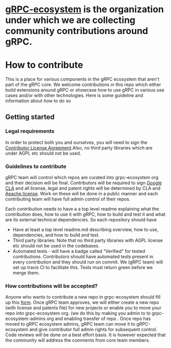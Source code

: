 # [gRPC-ecosystem](https://github.com/grpc-ecosystem) is the organization under which we are collecting community contributions around gRPC.

# How to contribute

This is a place for various components in the gRPC ecosystem that aren't part of the gRPC core. We welcome contributions in this repo which either build extensions around gRPC or showcase how to use gRPC in various use cases and/or with other technologies.
Here is some guideline and information about how to do so


## Getting started

### Legal requirements

In order to protect both you and ourselves, you will need to sign the
[Contributor License Agreement](https://cla.developers.google.com/clas).Also, no third party libraries which are under AGPL etc should not be used.

### Guidelines to contribute

gRPC team will control which repos are curated into grpc-ecosystem org and their decision will be final. Contributors will be required to sign [Google CLA](https://cla.developers.google.com/clas) and all license, legal and patent rights will be determined by CLA and [Apache license](http://www.apache.org/licenses/LICENSE-2.0). Work on these will be done in a public manner and each contributing team will have full admin control of their repos. 

Each contribution needs to have a a top level readme explaining what the contribution does, how to use it with gRPC, how to build and test it and what are its external technical dependencies. So each repository should have

- Have at least a top level readme.md describing overview, how to use, dependencies, and how to build and test.
- Third party libraries: Note that no third party libraries with AGPL license etc should not be used in the codebases.
- Automated tests - will have a badge called “Verified” for tested contributions. Contributors should have automated tests present in every contribution and they should run on commit. We (gRPC team) will set up travis CI to facilitate this. Tests must return green before we merge them.


### How contributions will be accepted?

Anyone who wants to contribute a new repo in grpc-ecosystem should fill up this [form](https://docs.google.com/a/google.com/forms/d/119zb79XRovQYafE9XKjz9sstwynCWcMpoJwHgZJvK74/edit). Once gRPC team approves, we will either create a new repo (with license and patents file) for new projects or enable you to move your repo into grpc-ecosystem org. (we do this by making you admin to to grpc-ecosystem-admins org and enabling transfer of repo . Once repo has moved to gRPC ecosystem admins, gRPC team can move it to gRPC-ecosystem and give contributor full admin rights for subsequent control. Code reviews will be done on a best effort basis. It is however expected that the community will address the comments from core team members.

